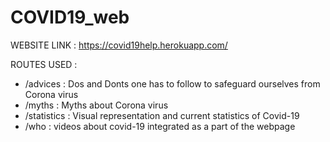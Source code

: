 # COVID19_web

WEBSITE LINK : https://covid19help.herokuapp.com/

ROUTES USED : 
* /advices : Dos and Donts one has to follow to safeguard ourselves from Corona virus
* /myths : Myths about Corona virus
* /statistics : Visual representation and current statistics of Covid-19
* /who : videos about covid-19 integrated as a part of the webpage

